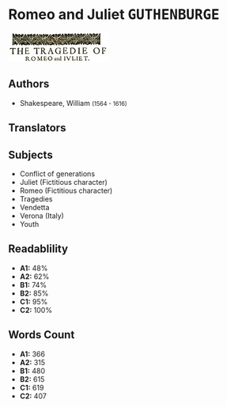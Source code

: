 # Romeo and Juliet <kbd>GUTHENBURGE</kbd>

![](./cover.medium.jpg "")

## Authors


 - Shakespeare, William <small>(1564 - 1616)</small>

## Translators



## Subjects


 - Conflict of generations
 - Juliet (Fictitious character)
 - Romeo (Fictitious character)
 - Tragedies
 - Vendetta
 - Verona (Italy)
 - Youth

## Readablility


 - **A1:** 48%
 - **A2:** 62%
 - **B1:** 74%
 - **B2:** 85%
 - **C1:** 95%
 - **C2:** 100%

## Words Count


 - **A1:** 366
 - **A2:** 315
 - **B1:** 480
 - **B2:** 615
 - **C1:** 619
 - **C2:** 407
